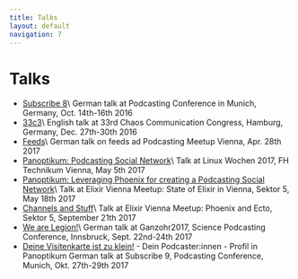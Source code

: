```yaml
---
title: Talks
layout: default
navigation: 7
---
```


# Talks

* [Subscribe 8](/sub8)\\
  German talk at Podcasting Conference in Munich, Germany, Oct. 14th-16th 2016
* [33c3](/33c3)\\
  English talk at 33rd Chaos Communication Congress, Hamburg, Germany, Dec. 27th-30th 2016
* [Feeds](https://aua-uff-co.de/feeds)\\
  German talk on feeds ad Podcasting Meetup Vienna, Apr. 28th 2017
* [Panoptikum: Podcasting Social Network](/lw17)\\
  Talk at Linux Wochen 2017, FH Technikum Vienna, May 5th 2017
* [Panoptikum: Leveraging Phoenix for creating a Podcasting Social Network](/em01)\\
  Talk at Elixir Vienna Meetup: State of Elixir in Vienna, Sektor 5, May 18th 2017
* [Channels and Stuff](/em02)\\
  Talk at Elixir Vienna Meetup: Phoenix and Ecto, Sektor 5, September 21th 2017
* [We are Legion!](/ganzohr17)\\
  German talk at Ganzohr2017, Science Podcasting Conference, Innsbruck, Sept. 22nd-24th 2017
* [Deine Visitenkarte ist zu klein!](/sub9) - Dein Podcaster:innen - Profil in Panoptikum
  German talk at Subscribe 9, Podcasting Conference, Munich, Okt. 27th-29th 2017